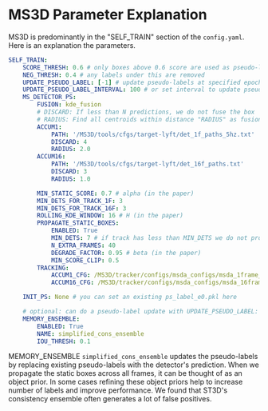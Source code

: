 

# MS3D Parameter Explanation
MS3D is predominantly in the "SELF_TRAIN" section of the `config.yaml`. Here is an explanation the parameters.

```yaml
SELF_TRAIN:
    SCORE_THRESH: 0.6 # only boxes above 0.6 score are used as pseudo-labels
    NEG_THRESH: 0.4 # any labels under this are removed
    UPDATE_PSEUDO_LABEL: [-1] # update pseudo-labels at specified epochs
    UPDATE_PSEUDO_LABEL_INTERVAL: 100 # or set interval to update pseudo-labels
    MS_DETECTOR_PS:
        FUSION: kde_fusion
        # DISCARD: If less than N predictions, we do not fuse the box
        # RADIUS: Find all centroids within distance "RADIUS" as fusion candidates
        ACCUM1:
            PATH: '/MS3D/tools/cfgs/target-lyft/det_1f_paths_5hz.txt' 
            DISCARD: 4 
            RADIUS: 2.0
        ACCUM16:
            PATH: '/MS3D/tools/cfgs/target-lyft/det_16f_paths.txt'
            DISCARD: 3
            RADIUS: 1.0

        MIN_STATIC_SCORE: 0.7 # alpha (in the paper)
        MIN_DETS_FOR_TRACK_1F: 3 
        MIN_DETS_FOR_TRACK_16F: 3
        ROLLING_KDE_WINDOW: 16 # H (in the paper)
        PROPAGATE_STATIC_BOXES:         
            ENABLED: True
            MIN_DETS: 7 # if track has less than MIN_DETS we do not propagate
            N_EXTRA_FRAMES: 40
            DEGRADE_FACTOR: 0.95 # beta (in the paper)
            MIN_SCORE_CLIP: 0.5
        TRACKING:
            ACCUM1_CFG: /MS3D/tracker/configs/msda_configs/msda_1frame_giou.yaml
            ACCUM16_CFG: /MS3D/tracker/configs/msda_configs/msda_16frame_iou.yaml

    INIT_PS: None # you can set an existing ps_label_e0.pkl here

    # optional: can do a pseudo-label update with UPDATE_PSEUDO_LABEL: [22,26]
    MEMORY_ENSEMBLE:
        ENABLED: True
        NAME: simplified_cons_ensemble
        IOU_THRESH: 0.1
```        

MEMORY_ENSEMBLE `simplified_cons_ensemble` updates the pseudo-labels by replacing existing pseudo-labels with the detector's prediction. When we propagate the static boxes across all frames, it can be thought of as an object prior. In some cases refining these object priors help to increase number of labels and improve performance. We found that ST3D's consistency ensemble often generates a lot of false positives.